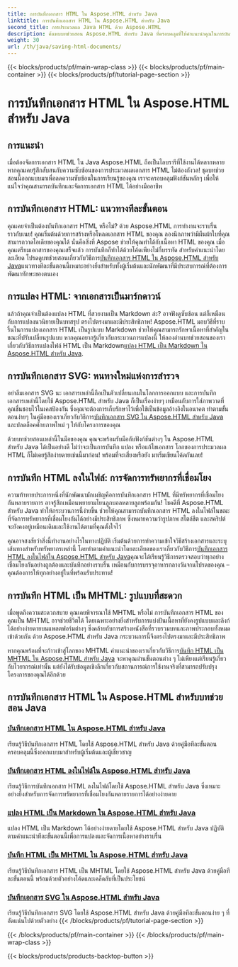 ```yaml
---
title: การบันทึกเอกสาร HTML ใน Aspose.HTML สำหรับ Java
linktitle: การบันทึกเอกสาร HTML ใน Aspose.HTML สำหรับ Java
second_title: การประมวลผล Java HTML ด้วย Aspose.HTML
description: ค้นพบบทช่วยสอน Aspose.HTML สำหรับ Java ที่ครอบคลุมที่ให้คำแนะนำคุณในการบันทึกเอกสาร HTML การแปลงเป็น Markdown และอื่นๆ อีกมากมาย
weight: 30
url: /th/java/saving-html-documents/
---
```


{{< blocks/products/pf/main-wrap-class >}}
{{< blocks/products/pf/main-container >}}
{{< blocks/products/pf/tutorial-page-section >}}

# การบันทึกเอกสาร HTML ใน Aspose.HTML สำหรับ Java

## การแนะนำ

เมื่อต้องจัดการเอกสาร HTML ใน Java Aspose.HTML ถือเป็นไลบรารีที่ใช้งานได้หลากหลาย หากคุณเคยรู้สึกสับสนกับความซับซ้อนของการประมวลผลเอกสาร HTML ไม่ต้องกังวล! ชุดบทช่วยสอนนี้ออกแบบมาเพื่อลดความซับซ้อนในการเรียนรู้ของคุณ เราจะครอบคลุมฟังก์ชันหลักๆ เพื่อให้แน่ใจว่าคุณสามารถบันทึกและจัดการเอกสาร HTML ได้อย่างมืออาชีพ 

## การบันทึกเอกสาร HTML: แนวทางทีละขั้นตอน

 คุณเคยจำเป็นต้องบันทึกเอกสาร HTML หรือไม่? ด้วย Aspose.HTML การทำงานจะราบรื่นราวกับเนย! คุณเริ่มต้นด้วยการสร้างหรือโหลดเอกสาร HTML ของคุณ ลองนึกภาพว่ามีผืนผ้าใบที่คุณสามารถวาดไอเดียของคุณได้ นั่นคือสิ่งที่ Aspose ช่วยให้คุณทำได้กับเนื้อหา HTML ของคุณ เมื่อคุณเตรียมเอกสารของคุณเสร็จแล้ว การบันทึกก็ทำได้ด้วยโค้ดเพียงไม่กี่บรรทัด สำหรับคำแนะนำโดยละเอียด โปรดดูบทช่วยสอนเกี่ยวกับวิธีการ[บันทึกเอกสาร HTML ใน Aspose.HTML สำหรับ Java](./save-html-document/)แนวทางทีละขั้นตอนนี้เหมาะอย่างยิ่งสำหรับทั้งผู้เริ่มต้นและนักพัฒนาที่มีประสบการณ์ที่ต้องการพัฒนาทักษะของตนเอง

## การแปลง HTML: จากเอกสารเป็นมาร์กดาวน์

 แล้วถ้าคุณจำเป็นต้องแปลง HTML ที่สวยงามเป็น Markdown ล่ะ? อาจฟังดูซับซ้อน แต่ก็เหมือนกับการแปลงนวนิยายเป็นบทสรุป ตรงไปตรงมาและมีประสิทธิภาพ! Aspose.HTML มอบวิธีที่ราบรื่นในการแปลงเอกสาร HTML เป็นรูปแบบ Markdown ช่วยให้คุณสามารถรักษาเนื้อหาที่สำคัญในขณะที่ปรับเปลี่ยนรูปแบบ หากคุณอยากรู้เกี่ยวกับกระบวนการแปลงนี้ ให้ลองอ่านบทช่วยสอนของเราเกี่ยวกับวิธีการแปลงไฟล์ HTML เป็น Markdown[แปลง HTML เป็น Markdown ใน Aspose.HTML สำหรับ Java](./convert-html-to-markdown/). 

## การบันทึกเอกสาร SVG: หนทางใหม่แห่งการสำรวจ

 อย่าลืมเอกสาร SVG นะ เอกสารเหล่านี้ถือเป็นตัวเปลี่ยนเกมในโลกการออกแบบ และการบันทึกเอกสารเหล่านี้โดยใช้ Aspose.HTML สำหรับ Java ก็เป็นเรื่องง่ายๆ เหมือนกับการใส่ภาพวาดที่คุณชื่นชอบไว้ในเคสป้องกัน ซึ่งคุณจะต้องการเก็บรักษาไว้เพื่อใช้เป็นข้อมูลอ้างอิงในอนาคต ทำตามขั้นตอนง่ายๆ ในคู่มือของเราเกี่ยวกับวิธีการ[บันทึกเอกสาร SVG ใน Aspose.HTML สำหรับ Java](./save-svg-document/) และปลดล็อคศักยภาพใหม่ ๆ ให้กับโครงการของคุณ

ด้วยบทช่วยสอนเหล่านี้ในมือของคุณ คุณจะพร้อมรับมือกับฟังก์ชันต่างๆ ใน Aspose.HTML สำหรับ Java ได้เป็นอย่างดี ไม่ว่าจะเป็นการบันทึก แปลง หรือแก้ไขเอกสาร โลกของการประมวลผล HTML ก็ไม่เคยรู้สึกง่ายดายเช่นนี้มาก่อน! พร้อมที่จะเสี่ยงหรือยัง มาเริ่มเขียนโค้ดกันเลย!

## การบันทึก HTML ลงในไฟล์: การจัดการทรัพยากรที่เชื่อมโยง

ความท้าทายประการหนึ่งที่นักพัฒนามักเผชิญคือการบันทึกเอกสาร HTML ที่มีทรัพยากรที่เชื่อมโยงกันหลายรายการ อาจรู้สึกเหมือนพยายามโยนลูกบอลหลายลูกพร้อมกัน! โชคดีที่ Aspose.HTML สำหรับ Java ทำให้กระบวนการนี้ง่ายขึ้น ช่วยให้คุณสามารถบันทึกเอกสาร HTML ลงในไฟล์ในขณะที่จัดการทรัพยากรที่เชื่อมโยงกันได้อย่างมีประสิทธิภาพ ซึ่งหมายความว่ารูปภาพ สไตล์ชีต และสคริปต์จะยังคงอยู่เหมือนเดิมและใช้งานได้ตามที่คุณตั้งใจไว้ 

คุณอาจสงสัยว่าสิ่งนี้ทำงานอย่างไรในทางปฏิบัติ เริ่มต้นด้วยการทำความเข้าใจวิธีสร้างเอกสารและระบุเส้นทางสำหรับทรัพยากรเหล่านี้ โดยทำตามคำแนะนำโดยละเอียดของเราเกี่ยวกับวิธีการ[บันทึกเอกสาร HTML ลงในไฟล์ใน Aspose.HTML สำหรับ Java](./save-html-to-file/)คุณจะได้เรียนรู้วิธีการตรวจสอบว่าทุกอย่างเชื่อมโยงกันอย่างถูกต้องและบันทึกอย่างราบรื่น เหมือนกับการบรรจุอาหารกลางวันจานโปรดของคุณ – คุณต้องการให้ทุกอย่างอยู่ในที่พร้อมรับประทาน!

## การบันทึก HTML เป็น MHTML: รูปแบบที่สะดวก

เมื่อพูดถึงความสะดวกสบาย คุณเคยพิจารณาใช้ MHTML หรือไม่ การบันทึกเอกสาร HTML ของคุณเป็น MHTML อาจช่วยชีวิตได้ โดยเฉพาะอย่างยิ่งสำหรับการแบ่งปันเนื้อหาที่ยังคงรูปแบบและลิงก์ได้อย่างง่ายดายบนแพลตฟอร์มต่างๆ ซึ่งคล้ายกับการสร้างหนังสือที่รวบรวมบทและภาพประกอบทั้งหมดเข้าด้วยกัน ด้วย Aspose.HTML สำหรับ Java กระบวนการนี้จึงตรงไปตรงมาและมีประสิทธิภาพ

 หากคุณพร้อมที่จะก้าวเข้าสู่โลกของ MHTML คำแนะนำของเราเกี่ยวกับวิธีการ[บันทึก HTML เป็น MHTML ใน Aspose.HTML สำหรับ Java](./save-html-to-mhtml/) จะพาคุณผ่านขั้นตอนต่าง ๆ ไม่เพียงแต่เรียนรู้เกี่ยวกับไวยากรณ์เท่านั้น แต่ยังได้รับข้อมูลเชิงลึกเกี่ยวกับสถานการณ์การใช้งานจริงที่สามารถปรับปรุงโครงการของคุณได้อีกด้วย 

## การบันทึกเอกสาร HTML ใน Aspose.HTML สำหรับบทช่วยสอน Java
### [บันทึกเอกสาร HTML ใน Aspose.HTML สำหรับ Java](./save-html-document/)
เรียนรู้วิธีบันทึกเอกสาร HTML โดยใช้ Aspose.HTML สำหรับ Java ด้วยคู่มือทีละขั้นตอนครอบคลุมนี้ซึ่งออกแบบมาสำหรับผู้เริ่มต้นและผู้เชี่ยวชาญ
### [บันทึกเอกสาร HTML ลงในไฟล์ใน Aspose.HTML สำหรับ Java](./save-html-to-file/)
เรียนรู้วิธีการบันทึกเอกสาร HTML ลงในไฟล์โดยใช้ Aspose.HTML สำหรับ Java ซึ่งเหมาะอย่างยิ่งสำหรับการจัดการทรัพยากรที่เชื่อมโยงกันหลายรายการได้อย่างง่ายดาย
### [แปลง HTML เป็น Markdown ใน Aspose.HTML สำหรับ Java](./convert-html-to-markdown/)
แปลง HTML เป็น Markdown ได้อย่างง่ายดายโดยใช้ Aspose.HTML สำหรับ Java ปฏิบัติตามคำแนะนำทีละขั้นตอนนี้เพื่อการแปลงและจัดการเนื้อหาอย่างราบรื่น
### [บันทึก HTML เป็น MHTML ใน Aspose.HTML สำหรับ Java](./save-html-to-mhtml/)
เรียนรู้วิธีบันทึกเอกสาร HTML เป็น MHTML โดยใช้ Aspose.HTML สำหรับ Java ด้วยคู่มือทีละขั้นตอนนี้ พร้อมด้วยตัวอย่างโค้ดและเคล็ดลับที่เป็นประโยชน์
### [บันทึกเอกสาร SVG ใน Aspose.HTML สำหรับ Java](./save-svg-document/)
เรียนรู้วิธีบันทึกเอกสาร SVG โดยใช้ Aspose.HTML สำหรับ Java ด้วยคู่มือทีละขั้นตอนง่าย ๆ ที่อัดแน่นไปด้วยตัวอย่าง
{{< /blocks/products/pf/tutorial-page-section >}}

{{< /blocks/products/pf/main-container >}}
{{< /blocks/products/pf/main-wrap-class >}}

{{< blocks/products/products-backtop-button >}}
